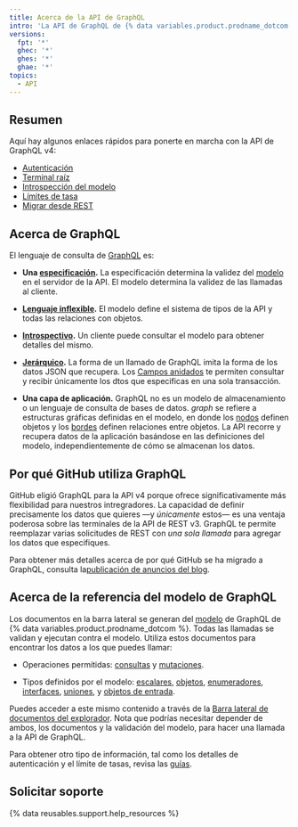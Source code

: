 ```yaml
---
title: Acerca de la API de GraphQL
intro: 'La API de GraphQL de {% data variables.product.prodname_dotcom %} ofrece flexibilidad y la capacidad de definir precisamente los datos que quieres recuperar.'
versions:
  fpt: '*'
  ghec: '*'
  ghes: '*'
  ghae: '*'
topics:
  - API
---
```


## Resumen

Aquí hay algunos enlaces rápidos para ponerte en marcha con la API de GraphQL v4:

* [Autenticación](/graphql/guides/forming-calls-with-graphql#authenticating-with-graphql)
* [Terminal raíz](/graphql/guides/forming-calls-with-graphql#the-graphql-endpoint)
* [Introspección del modelo](/graphql/guides/introduction-to-graphql#discovering-the-graphql-api)
* [Límites de tasa](/graphql/overview/resource-limitations)
* [Migrar desde REST](/graphql/guides/migrating-from-rest-to-graphql)

## Acerca de GraphQL

El lenguaje de consulta de [GraphQL](https://graphql.github.io/) es:

* **Una [especificación](https://graphql.github.io/graphql-spec/June2018/).** La especificación determina la validez del [modelo](/graphql/guides/introduction-to-graphql#schema) en el servidor de la API. El modelo determina la validez de las llamadas al cliente.

* **[Lenguaje inflexible](#about-the-graphql-schema-reference).** El modelo define el sistema de tipos de la API y todas las relaciones con objetos.

* **[Introspectivo](/graphql/guides/introduction-to-graphql#discovering-the-graphql-api).** Un cliente puede consultar el modelo para obtener detalles del mismo.

* **[Jerárquico](/graphql/guides/forming-calls-with-graphql).** La forma de un llamado de GraphQL imita la forma de los datos JSON que recupera. Los [Campos anidados](/graphql/guides/migrating-from-rest-to-graphql#example-nesting) te permiten consultar y recibir únicamente los dtos que especificas en una sola transacción.

* **Una capa de aplicación.** GraphQL no es un modelo de almacenamiento o un lenguaje de consulta de bases de datos. _graph_ se refiere a estructuras gráficas definidas en el modelo, en donde los [nodos](/graphql/guides/introduction-to-graphql#node) definen objetos y los [bordes](/graphql/guides/introduction-to-graphql#edge) definen relaciones entre objetos. La API recorre y recupera datos de la aplicación basándose en las definiciones del modelo, independientemente de cómo se almacenan los datos.

## Por qué GitHub utiliza GraphQL

GitHub eligió GraphQL para la API v4 porque ofrece significativamente más flexibilidad para nuestros intregradores. La capacidad de definir precisamente los datos que quieres &mdash;y _únicamente_ estos&mdash; es una ventaja poderosa sobre las terminales de la API de REST v3. GraphQL te permite reemplazar varias solicitudes de REST con _una sola llamada_ para agregar los datos que especifiques.

Para obtener más detalles acerca de por qué GitHub se ha migrado a GraphQL, consulta la[publicación de anuncios del blog](https://githubengineering.com/the-github-graphql-api/).

## Acerca de la referencia del modelo de GraphQL

Los documentos en la barra lateral se generan del [modelo](/graphql/guides/introduction-to-graphql#discovering-the-graphql-api) de GraphQL de {% data variables.product.prodname_dotcom %}. Todas las llamadas se validan y ejecutan contra el modelo. Utiliza estos documentos para encontrar los datos a los que puedes llamar:

* Operaciones permitidas: [consultas](/graphql/reference/queries) y [mutaciones](/graphql/reference/mutations).

* Tipos definidos por el modelo: [escalares](/graphql/reference/scalars), [objetos](/graphql/reference/objects), [enumeradores](/graphql/reference/enums), [interfaces](/graphql/reference/interfaces), [uniones](/graphql/reference/unions), y [objetos de entrada](/graphql/reference/input-objects).

Puedes acceder a este mismo contenido a través de la [Barra lateral de documentos del explorador](/graphql/guides/using-the-explorer#accessing-the-sidebar-docs). Nota que podrías necesitar depender de ambos, los documentos y la validación del modelo, para hacer una llamada a la API de GraphQL.

Para obtener otro tipo de información, tal como los detalles de autenticación y el límite de tasas, revisa las [guías](/graphql/guides).

## Solicitar soporte

{% data reusables.support.help_resources %}

